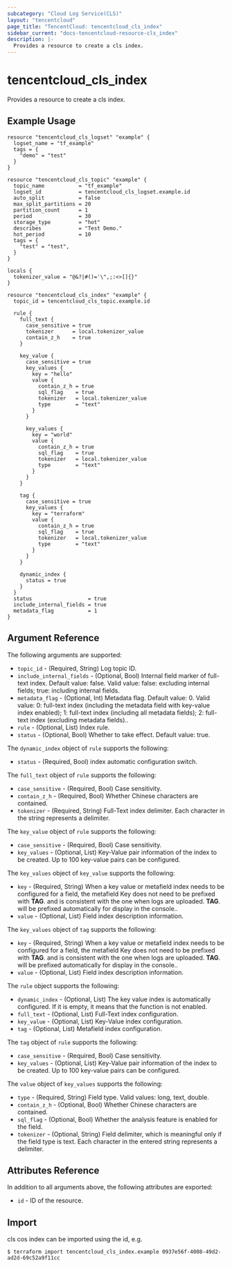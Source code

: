 ```yaml
---
subcategory: "Cloud Log Service(CLS)"
layout: "tencentcloud"
page_title: "TencentCloud: tencentcloud_cls_index"
sidebar_current: "docs-tencentcloud-resource-cls_index"
description: |-
  Provides a resource to create a cls index.
---
```


# tencentcloud_cls_index

Provides a resource to create a cls index.

## Example Usage

```hcl
resource "tencentcloud_cls_logset" "example" {
  logset_name = "tf_example"
  tags = {
    "demo" = "test"
  }
}

resource "tencentcloud_cls_topic" "example" {
  topic_name           = "tf_example"
  logset_id            = tencentcloud_cls_logset.example.id
  auto_split           = false
  max_split_partitions = 20
  partition_count      = 1
  period               = 30
  storage_type         = "hot"
  describes            = "Test Demo."
  hot_period           = 10
  tags = {
    "test" = "test",
  }
}

locals {
  tokenizer_value = "@&?|#()='\",;:<>[]{}"
}

resource "tencentcloud_cls_index" "example" {
  topic_id = tencentcloud_cls_topic.example.id

  rule {
    full_text {
      case_sensitive = true
      tokenizer      = local.tokenizer_value
      contain_z_h    = true
    }

    key_value {
      case_sensitive = true
      key_values {
        key = "hello"
        value {
          contain_z_h = true
          sql_flag    = true
          tokenizer   = local.tokenizer_value
          type        = "text"
        }
      }

      key_values {
        key = "world"
        value {
          contain_z_h = true
          sql_flag    = true
          tokenizer   = local.tokenizer_value
          type        = "text"
        }
      }
    }

    tag {
      case_sensitive = true
      key_values {
        key = "terraform"
        value {
          contain_z_h = true
          sql_flag    = true
          tokenizer   = local.tokenizer_value
          type        = "text"
        }
      }
    }

    dynamic_index {
      status = true
    }
  }
  status                  = true
  include_internal_fields = true
  metadata_flag           = 1
}
```

## Argument Reference

The following arguments are supported:

* `topic_id` - (Required, String) Log topic ID.
* `include_internal_fields` - (Optional, Bool) Internal field marker of full-text index. Default value: false. Valid value: false: excluding internal fields; true: including internal fields.
* `metadata_flag` - (Optional, Int) Metadata flag. Default value: 0. Valid value: 0: full-text index (including the metadata field with key-value index enabled); 1: full-text index (including all metadata fields); 2: full-text index (excluding metadata fields)..
* `rule` - (Optional, List) Index rule.
* `status` - (Optional, Bool) Whether to take effect. Default value: true.

The `dynamic_index` object of `rule` supports the following:

* `status` - (Required, Bool) index automatic configuration switch.

The `full_text` object of `rule` supports the following:

* `case_sensitive` - (Required, Bool) Case sensitivity.
* `contain_z_h` - (Required, Bool) Whether Chinese characters are contained.
* `tokenizer` - (Required, String) Full-Text index delimiter. Each character in the string represents a delimiter.

The `key_value` object of `rule` supports the following:

* `case_sensitive` - (Required, Bool) Case sensitivity.
* `key_values` - (Optional, List) Key-Value pair information of the index to be created. Up to 100 key-value pairs can be configured.

The `key_values` object of `key_value` supports the following:

* `key` - (Required, String) When a key value or metafield index needs to be configured for a field, the metafield Key does not need to be prefixed with __TAG__. and is consistent with the one when logs are uploaded. __TAG__. will be prefixed automatically for display in the console..
* `value` - (Optional, List) Field index description information.

The `key_values` object of `tag` supports the following:

* `key` - (Required, String) When a key value or metafield index needs to be configured for a field, the metafield Key does not need to be prefixed with __TAG__. and is consistent with the one when logs are uploaded. __TAG__. will be prefixed automatically for display in the console..
* `value` - (Optional, List) Field index description information.

The `rule` object supports the following:

* `dynamic_index` - (Optional, List) The key value index is automatically configured. If it is empty, it means that the function is not enabled.
* `full_text` - (Optional, List) Full-Text index configuration.
* `key_value` - (Optional, List) Key-Value index configuration.
* `tag` - (Optional, List) Metafield index configuration.

The `tag` object of `rule` supports the following:

* `case_sensitive` - (Required, Bool) Case sensitivity.
* `key_values` - (Optional, List) Key-Value pair information of the index to be created. Up to 100 key-value pairs can be configured.

The `value` object of `key_values` supports the following:

* `type` - (Required, String) Field type. Valid values: long, text, double.
* `contain_z_h` - (Optional, Bool) Whether Chinese characters are contained.
* `sql_flag` - (Optional, Bool) Whether the analysis feature is enabled for the field.
* `tokenizer` - (Optional, String) Field delimiter, which is meaningful only if the field type is text. Each character in the entered string represents a delimiter.

## Attributes Reference

In addition to all arguments above, the following attributes are exported:

* `id` - ID of the resource.



## Import

cls cos index can be imported using the id, e.g.

```
$ terraform import tencentcloud_cls_index.example 0937e56f-4008-49d2-ad2d-69c52a9f11cc
```

